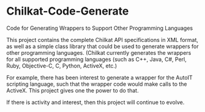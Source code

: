 # Chilkat-Code-Generate
Code for Generating Wrappers to Support Other Programming Languages

This project contains the complete Chilkat API specifications in XML format, as well as a simple class library that could be
used to generate wrappers for other programming languages.  (Chilkat currently generates the wrappers for all supported
programming languages (such as C++, Java, C#, Perl, Ruby, Objective-C, C, Python, ActiveX, etc.)

For example, there has been interest to generate a wrapper for the AutoIT scripting language, such that the wrapper code would
make calls to the ActiveX.  This project gives one the power to do that.  

If there is activity and interest, then this project will continue to evolve.  
